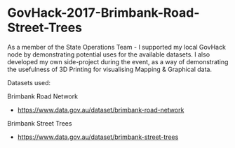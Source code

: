 # GovHack-2017-Brimbank-Road-Street-Trees

As a member of the State Operations Team - I supported my local GovHack node by demonstrating potential uses for the available datasets.
I also developed my own side-project during the event, as a way of demonstrating the usefulness of 3D Printing for visualising Mapping & Graphical data.

Datasets used:

Brimbank Road Network
* https://www.data.gov.au/dataset/brimbank-road-network

Brimbank Street Trees
* https://www.data.gov.au/dataset/brimbank-street-trees

